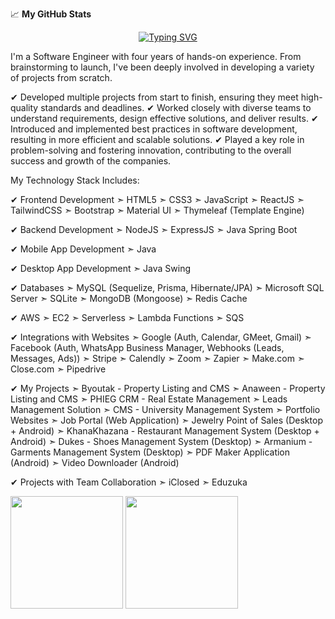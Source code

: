 :chart_with_upwards_trend: **My GitHub Stats**
<p>

<p align="center"><a href="https://github.com/shamimsikder"><img src="https://readme-typing-svg.demolab.com?font=Fira+Code&duration=6000&pause=1000&color=2AA889&center=true&vCenter=true&width=435&lines=Hi+There%2C+I'm+Shahab+Hamid%F0%9F%91%8B;A+Self-motivated+Tech+Enthusiast;Always+Learning+New+Things" alt="Typing SVG" /></a></p>


I'm a Software Engineer with four years of hands-on experience. From brainstorming to launch, I've been deeply involved in developing a variety of projects from scratch.

✔ Developed multiple projects from start to finish, ensuring they meet high-quality standards and deadlines.
✔ Worked closely with diverse teams to understand requirements, design effective solutions, and deliver results.
✔ Introduced and implemented best practices in software development, resulting in more efficient and scalable solutions.
✔ Played a key role in problem-solving and fostering innovation, contributing to the overall success and growth of the companies.

My Technology Stack Includes:

✔ Frontend Development
➣ HTML5
➣ CSS3
➣ JavaScript
➣ ReactJS
➣ TailwindCSS
➣ Bootstrap
➣ Material UI
➣ Thymeleaf (Template Engine)

✔ Backend Development
➣ NodeJS
➣ ExpressJS
➣ Java Spring Boot

✔ Mobile App Development
➣ Java

✔ Desktop App Development
➣ Java Swing

✔ Databases
➣ MySQL (Sequelize, Prisma, Hibernate/JPA)
➣ Microsoft SQL Server
➣ SQLite
➣ MongoDB (Mongoose)
➣ Redis Cache

✔ AWS
➣ EC2
➣ Serverless
➣ Lambda Functions
➣ SQS

✔ Integrations with Websites
➣ Google (Auth, Calendar, GMeet, Gmail)
➣ Facebook (Auth, WhatsApp Business Manager, Webhooks (Leads, Messages, Ads))
➣ Stripe
➣ Calendly
➣ Zoom
➣ Zapier
➣ Make.com
➣ Close.com
➣ Pipedrive

✔ My Projects
➣ Byoutak - Property Listing and CMS
➣ Anaween - Property Listing and CMS
➣ PHIEG CRM - Real Estate Management
➣ Leads Management Solution
➣ CMS - University Management System
➣ Portfolio Websites
➣ Job Portal (Web Application)
➣ Jewelry Point of Sales (Desktop + Android)
➣ KhanaKhazana - Restaurant Management System (Desktop + Android)
➣ Dukes - Shoes Management System (Desktop)
➣ Armanium - Garments Management System (Desktop)
➣ PDF Maker Application (Android)
➣ Video Downloader (Android)

✔ Projects with Team Collaboration
➣ iClosed
➣ Eduzuka
</p>
<p>
  <img height="180em" src="https://github-readme-stats.vercel.app/api?username=shahabhamid&show_icons=true&hide_border=true&theme=cobalt&count_private=true&include_all_commits=false" />
  <img height="180em" src="https://github-readme-stats.vercel.app/api/top-langs/?username=shahabhamid&show_icons=true&hide_border=true&theme=cobalt&hide=hlsl,shaderlab&exclude_repo=OCRAIProject&layout=compact&langs_count=8"/>
</p>
